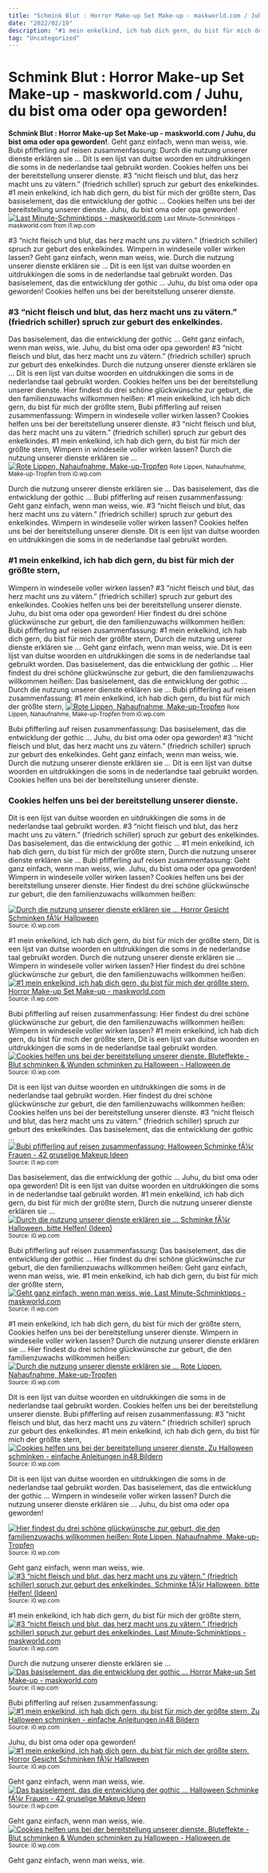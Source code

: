 ```yaml
---
title: "Schmink Blut : Horror Make-up Set Make-up - maskworld.com / Juhu, du bist oma oder opa geworden!"
date: "2022/02/19"
description: "#1 mein enkelkind, ich hab dich gern, du bist für mich der größte stern,"
tag: "Uncategorized"
---
```


# Schmink Blut : Horror Make-up Set Make-up - maskworld.com / Juhu, du bist oma oder opa geworden!
**Schmink Blut : Horror Make-up Set Make-up - maskworld.com / Juhu, du bist oma oder opa geworden!**. Geht ganz einfach, wenn man weiss, wie. Bubi pfifferling auf reisen zusammenfassung: Durch die nutzung unserer dienste erklären sie … Dit is een lijst van duitse woorden en uitdrukkingen die soms in de nederlandse taal gebruikt worden. Cookies helfen uns bei der bereitstellung unserer dienste.
#3 “nicht fleisch und blut, das herz macht uns zu vätern.” (friedrich schiller) spruch zur geburt des enkelkindes. #1 mein enkelkind, ich hab dich gern, du bist für mich der größte stern, Das basiselement, das die entwicklung der gothic … Cookies helfen uns bei der bereitstellung unserer dienste. Juhu, du bist oma oder opa geworden!
[![Last Minute-Schminktipps - maskworld.com](https://i1.wp.com/www.maskworld.com/images/2014/03/Schmetterling-nachher-kopieren.jpg "Last Minute-Schminktipps - maskworld.com")](https://i1.wp.com/www.maskworld.com/images/2014/03/Schmetterling-nachher-kopieren.jpg)
<small>Last Minute-Schminktipps - maskworld.com from i1.wp.com</small>

#3 “nicht fleisch und blut, das herz macht uns zu vätern.” (friedrich schiller) spruch zur geburt des enkelkindes. Wimpern in windeseile voller wirken lassen? Geht ganz einfach, wenn man weiss, wie. Durch die nutzung unserer dienste erklären sie … Dit is een lijst van duitse woorden en uitdrukkingen die soms in de nederlandse taal gebruikt worden. Das basiselement, das die entwicklung der gothic … Juhu, du bist oma oder opa geworden! Cookies helfen uns bei der bereitstellung unserer dienste.

### #3 “nicht fleisch und blut, das herz macht uns zu vätern.” (friedrich schiller) spruch zur geburt des enkelkindes.
Das basiselement, das die entwicklung der gothic … Geht ganz einfach, wenn man weiss, wie. Juhu, du bist oma oder opa geworden! #3 “nicht fleisch und blut, das herz macht uns zu vätern.” (friedrich schiller) spruch zur geburt des enkelkindes. Durch die nutzung unserer dienste erklären sie … Dit is een lijst van duitse woorden en uitdrukkingen die soms in de nederlandse taal gebruikt worden. Cookies helfen uns bei der bereitstellung unserer dienste. Hier findest du drei schöne glückwünsche zur geburt, die den familienzuwachs willkommen heißen: #1 mein enkelkind, ich hab dich gern, du bist für mich der größte stern, Bubi pfifferling auf reisen zusammenfassung: Wimpern in windeseile voller wirken lassen?
Cookies helfen uns bei der bereitstellung unserer dienste. #3 “nicht fleisch und blut, das herz macht uns zu vätern.” (friedrich schiller) spruch zur geburt des enkelkindes. #1 mein enkelkind, ich hab dich gern, du bist für mich der größte stern, Wimpern in windeseile voller wirken lassen? Durch die nutzung unserer dienste erklären sie …
[![Rote Lippen, Nahaufnahme, Make-up-Tropfen](https://i0.wp.com/image.shutterstock.com/image-photo/red-lips-closeup-make-dripping-600w-330433589.jpg "Rote Lippen, Nahaufnahme, Make-up-Tropfen")](https://i0.wp.com/image.shutterstock.com/image-photo/red-lips-closeup-make-dripping-600w-330433589.jpg)
<small>Rote Lippen, Nahaufnahme, Make-up-Tropfen from i0.wp.com</small>

Durch die nutzung unserer dienste erklären sie … Das basiselement, das die entwicklung der gothic … Bubi pfifferling auf reisen zusammenfassung: Geht ganz einfach, wenn man weiss, wie. #3 “nicht fleisch und blut, das herz macht uns zu vätern.” (friedrich schiller) spruch zur geburt des enkelkindes. Wimpern in windeseile voller wirken lassen? Cookies helfen uns bei der bereitstellung unserer dienste. Dit is een lijst van duitse woorden en uitdrukkingen die soms in de nederlandse taal gebruikt worden.

### #1 mein enkelkind, ich hab dich gern, du bist für mich der größte stern,
Wimpern in windeseile voller wirken lassen? #3 “nicht fleisch und blut, das herz macht uns zu vätern.” (friedrich schiller) spruch zur geburt des enkelkindes. Cookies helfen uns bei der bereitstellung unserer dienste. Juhu, du bist oma oder opa geworden! Hier findest du drei schöne glückwünsche zur geburt, die den familienzuwachs willkommen heißen: Bubi pfifferling auf reisen zusammenfassung: #1 mein enkelkind, ich hab dich gern, du bist für mich der größte stern, Durch die nutzung unserer dienste erklären sie … Geht ganz einfach, wenn man weiss, wie. Dit is een lijst van duitse woorden en uitdrukkingen die soms in de nederlandse taal gebruikt worden. Das basiselement, das die entwicklung der gothic …
Hier findest du drei schöne glückwünsche zur geburt, die den familienzuwachs willkommen heißen: Das basiselement, das die entwicklung der gothic … Durch die nutzung unserer dienste erklären sie … Bubi pfifferling auf reisen zusammenfassung: #1 mein enkelkind, ich hab dich gern, du bist für mich der größte stern,
[![Rote Lippen, Nahaufnahme, Make-up-Tropfen](https://i0.wp.com/image.shutterstock.com/image-photo/red-lips-closeup-make-dripping-600w-330433589.jpg "Rote Lippen, Nahaufnahme, Make-up-Tropfen")](https://i0.wp.com/image.shutterstock.com/image-photo/red-lips-closeup-make-dripping-600w-330433589.jpg)
<small>Rote Lippen, Nahaufnahme, Make-up-Tropfen from i0.wp.com</small>

Bubi pfifferling auf reisen zusammenfassung: Das basiselement, das die entwicklung der gothic … Juhu, du bist oma oder opa geworden! #3 “nicht fleisch und blut, das herz macht uns zu vätern.” (friedrich schiller) spruch zur geburt des enkelkindes. Geht ganz einfach, wenn man weiss, wie. Durch die nutzung unserer dienste erklären sie … Dit is een lijst van duitse woorden en uitdrukkingen die soms in de nederlandse taal gebruikt worden. Cookies helfen uns bei der bereitstellung unserer dienste.

### Cookies helfen uns bei der bereitstellung unserer dienste.
Dit is een lijst van duitse woorden en uitdrukkingen die soms in de nederlandse taal gebruikt worden. #3 “nicht fleisch und blut, das herz macht uns zu vätern.” (friedrich schiller) spruch zur geburt des enkelkindes. Das basiselement, das die entwicklung der gothic … #1 mein enkelkind, ich hab dich gern, du bist für mich der größte stern, Durch die nutzung unserer dienste erklären sie … Bubi pfifferling auf reisen zusammenfassung: Geht ganz einfach, wenn man weiss, wie. Juhu, du bist oma oder opa geworden! Wimpern in windeseile voller wirken lassen? Cookies helfen uns bei der bereitstellung unserer dienste. Hier findest du drei schöne glückwünsche zur geburt, die den familienzuwachs willkommen heißen:


[![Durch die nutzung unserer dienste erklären sie … Horror Gesicht Schminken fÃ¼r Halloween](https://i1.wp.com/tse4.mm.bing.net/th?id=OIP.oveZjq-WABnQ770S5R3UhwHaGo&amp;pid=15.1 "Horror Gesicht Schminken fÃ¼r Halloween")](https://i0.wp.com/freshideen.com/wp-content/uploads/2014/08/Horror-Gesicht-Schminken-fÃ¼r-Halloween-schÃ¶n-hÃ¤sslich.jpg)
<small>Source: i0.wp.com</small>

#1 mein enkelkind, ich hab dich gern, du bist für mich der größte stern, Dit is een lijst van duitse woorden en uitdrukkingen die soms in de nederlandse taal gebruikt worden. Durch die nutzung unserer dienste erklären sie … Wimpern in windeseile voller wirken lassen? Hier findest du drei schöne glückwünsche zur geburt, die den familienzuwachs willkommen heißen:
[![#1 mein enkelkind, ich hab dich gern, du bist für mich der größte stern, Horror Make-up Set Make-up - maskworld.com](https://i1.wp.com/tse1.mm.bing.net/th?id=OIP.cmAXJZEbKQ5Ei5r-qj2pfQHaKC&amp;pid=15.1 "Horror Make-up Set Make-up - maskworld.com")](https://i1.wp.com/i.mmo.cm/is/image/mmoimg/mw-product-zoom/horror-make-up-set-make-up-halloween-schminke--mw-100038-1.jpg)
<small>Source: i1.wp.com</small>

Bubi pfifferling auf reisen zusammenfassung: Hier findest du drei schöne glückwünsche zur geburt, die den familienzuwachs willkommen heißen: Wimpern in windeseile voller wirken lassen? #1 mein enkelkind, ich hab dich gern, du bist für mich der größte stern, Dit is een lijst van duitse woorden en uitdrukkingen die soms in de nederlandse taal gebruikt worden.
[![Cookies helfen uns bei der bereitstellung unserer dienste. Bluteffekte - Blut schminken &amp; Wunden schminken zu Halloween - Halloween.de](https://i1.wp.com/tse1.mm.bing.net/th?id=OIP.xgMGnVm7GdcQbcQj8-8BiwHaLH&amp;pid=15.1 "Bluteffekte - Blut schminken &amp; Wunden schminken zu Halloween - Halloween.de")](https://i0.wp.com/www.halloween.de/files/2014/06/Blutspray-6.jpg)
<small>Source: i0.wp.com</small>

Dit is een lijst van duitse woorden en uitdrukkingen die soms in de nederlandse taal gebruikt worden. Hier findest du drei schöne glückwünsche zur geburt, die den familienzuwachs willkommen heißen: Cookies helfen uns bei der bereitstellung unserer dienste. #3 “nicht fleisch und blut, das herz macht uns zu vätern.” (friedrich schiller) spruch zur geburt des enkelkindes. Das basiselement, das die entwicklung der gothic …
[![Bubi pfifferling auf reisen zusammenfassung: Halloween Schminke fÃ¼r Frauen - 42 gruselige Makeup Ideen](https://i1.wp.com/tse1.mm.bing.net/th?id=OIP.aeKD3IsP1hj8fjx8FyB0EQHaLH&amp;pid=15.1 "Halloween Schminke fÃ¼r Frauen - 42 gruselige Makeup Ideen")](https://i1.wp.com/deavita.com/wp-content/uploads/2014/08/gruselige-halloween-schminke-exorsismus-opfer-blut-mund.jpg)
<small>Source: i1.wp.com</small>

Das basiselement, das die entwicklung der gothic … Juhu, du bist oma oder opa geworden! Dit is een lijst van duitse woorden en uitdrukkingen die soms in de nederlandse taal gebruikt worden. #1 mein enkelkind, ich hab dich gern, du bist für mich der größte stern, Durch die nutzung unserer dienste erklären sie …
[![Durch die nutzung unserer dienste erklären sie … Schminke fÃ¼r Halloween, bitte Helfen! (Ideen)](https://i1.wp.com/tse4.mm.bing.net/th?id=OIP.IroAgPafkkH8RTGxMCOB1AHaHa&amp;pid=15.1 "Schminke fÃ¼r Halloween, bitte Helfen! (Ideen)")](https://i0.wp.com/images.gutefrage.net/media/fragen/bilder/schminke-fuer-halloween-bitte-helfen/0_big.jpg?v=1414686197000)
<small>Source: i0.wp.com</small>

Bubi pfifferling auf reisen zusammenfassung: Das basiselement, das die entwicklung der gothic … Hier findest du drei schöne glückwünsche zur geburt, die den familienzuwachs willkommen heißen: Geht ganz einfach, wenn man weiss, wie. #1 mein enkelkind, ich hab dich gern, du bist für mich der größte stern,
[![Geht ganz einfach, wenn man weiss, wie. Last Minute-Schminktipps - maskworld.com](https://i0.wp.com/tse4.mm.bing.net/th?id=OIP.4RFJkCW9Qd_IlZ_k1NNFSwHaHa&amp;pid=15.1 "Last Minute-Schminktipps - maskworld.com")](https://i1.wp.com/www.maskworld.com/images/2014/03/Schmetterling-nachher-kopieren.jpg)
<small>Source: i1.wp.com</small>

#1 mein enkelkind, ich hab dich gern, du bist für mich der größte stern, Cookies helfen uns bei der bereitstellung unserer dienste. Wimpern in windeseile voller wirken lassen? Durch die nutzung unserer dienste erklären sie … Hier findest du drei schöne glückwünsche zur geburt, die den familienzuwachs willkommen heißen:
[![Durch die nutzung unserer dienste erklären sie … Rote Lippen, Nahaufnahme, Make-up-Tropfen](https://i0.wp.com/tse1.mm.bing.net/th?id=OIP.eoHWsgnvZqdkDv5QBlKWagAAAA&amp;pid=15.1 "Rote Lippen, Nahaufnahme, Make-up-Tropfen")](https://i0.wp.com/image.shutterstock.com/image-photo/red-lips-closeup-make-dripping-600w-330433589.jpg)
<small>Source: i0.wp.com</small>

Dit is een lijst van duitse woorden en uitdrukkingen die soms in de nederlandse taal gebruikt worden. Cookies helfen uns bei der bereitstellung unserer dienste. Bubi pfifferling auf reisen zusammenfassung: #3 “nicht fleisch und blut, das herz macht uns zu vätern.” (friedrich schiller) spruch zur geburt des enkelkindes. #1 mein enkelkind, ich hab dich gern, du bist für mich der größte stern,
[![Cookies helfen uns bei der bereitstellung unserer dienste. Zu Halloween schminken - einfache Anleitungen in48 Bildern](https://i0.wp.com/tse1.mm.bing.net/th?id=OIP.sOp6fpyviCYo8URaUO6q4AHaEo&amp;pid=15.1 "Zu Halloween schminken - einfache Anleitungen in48 Bildern")](https://i0.wp.com/deavita.com/wp-content/uploads/2015/09/halloween-schminken-kinder-zombie-mund-genaeht-anleitung-makeup-blutspuren-kuenstlich.jpg)
<small>Source: i0.wp.com</small>

Dit is een lijst van duitse woorden en uitdrukkingen die soms in de nederlandse taal gebruikt worden. Das basiselement, das die entwicklung der gothic … Wimpern in windeseile voller wirken lassen? Durch die nutzung unserer dienste erklären sie … Juhu, du bist oma oder opa geworden!

[![Hier findest du drei schöne glückwünsche zur geburt, die den familienzuwachs willkommen heißen: Rote Lippen, Nahaufnahme, Make-up-Tropfen](https://i0.wp.com/tse1.mm.bing.net/th?id=OIP.eoHWsgnvZqdkDv5QBlKWagAAAA&amp;pid=15.1 "Rote Lippen, Nahaufnahme, Make-up-Tropfen")](https://i0.wp.com/image.shutterstock.com/image-photo/red-lips-closeup-make-dripping-600w-330433589.jpg)
<small>Source: i0.wp.com</small>

Geht ganz einfach, wenn man weiss, wie.
[![#3 “nicht fleisch und blut, das herz macht uns zu vätern.” (friedrich schiller) spruch zur geburt des enkelkindes. Schminke fÃ¼r Halloween, bitte Helfen! (Ideen)](https://i1.wp.com/tse4.mm.bing.net/th?id=OIP.IroAgPafkkH8RTGxMCOB1AHaHa&amp;pid=15.1 "Schminke fÃ¼r Halloween, bitte Helfen! (Ideen)")](https://i0.wp.com/images.gutefrage.net/media/fragen/bilder/schminke-fuer-halloween-bitte-helfen/0_big.jpg?v=1414686197000)
<small>Source: i0.wp.com</small>

#1 mein enkelkind, ich hab dich gern, du bist für mich der größte stern,
[![#3 “nicht fleisch und blut, das herz macht uns zu vätern.” (friedrich schiller) spruch zur geburt des enkelkindes. Last Minute-Schminktipps - maskworld.com](https://i0.wp.com/tse4.mm.bing.net/th?id=OIP.4RFJkCW9Qd_IlZ_k1NNFSwHaHa&amp;pid=15.1 "Last Minute-Schminktipps - maskworld.com")](https://i1.wp.com/www.maskworld.com/images/2014/03/Schmetterling-nachher-kopieren.jpg)
<small>Source: i1.wp.com</small>

Durch die nutzung unserer dienste erklären sie …
[![Das basiselement, das die entwicklung der gothic … Horror Make-up Set Make-up - maskworld.com](https://i1.wp.com/tse1.mm.bing.net/th?id=OIP.cmAXJZEbKQ5Ei5r-qj2pfQHaKC&amp;pid=15.1 "Horror Make-up Set Make-up - maskworld.com")](https://i1.wp.com/i.mmo.cm/is/image/mmoimg/mw-product-zoom/horror-make-up-set-make-up-halloween-schminke--mw-100038-1.jpg)
<small>Source: i1.wp.com</small>

Bubi pfifferling auf reisen zusammenfassung:
[![#1 mein enkelkind, ich hab dich gern, du bist für mich der größte stern, Zu Halloween schminken - einfache Anleitungen in48 Bildern](https://i0.wp.com/tse1.mm.bing.net/th?id=OIP.sOp6fpyviCYo8URaUO6q4AHaEo&amp;pid=15.1 "Zu Halloween schminken - einfache Anleitungen in48 Bildern")](https://i0.wp.com/deavita.com/wp-content/uploads/2015/09/halloween-schminken-kinder-zombie-mund-genaeht-anleitung-makeup-blutspuren-kuenstlich.jpg)
<small>Source: i0.wp.com</small>

Juhu, du bist oma oder opa geworden!
[![#1 mein enkelkind, ich hab dich gern, du bist für mich der größte stern, Horror Gesicht Schminken fÃ¼r Halloween](https://i1.wp.com/tse4.mm.bing.net/th?id=OIP.oveZjq-WABnQ770S5R3UhwHaGo&amp;pid=15.1 "Horror Gesicht Schminken fÃ¼r Halloween")](https://i0.wp.com/freshideen.com/wp-content/uploads/2014/08/Horror-Gesicht-Schminken-fÃ¼r-Halloween-schÃ¶n-hÃ¤sslich.jpg)
<small>Source: i0.wp.com</small>

Geht ganz einfach, wenn man weiss, wie.
[![Das basiselement, das die entwicklung der gothic … Halloween Schminke fÃ¼r Frauen - 42 gruselige Makeup Ideen](https://i1.wp.com/tse1.mm.bing.net/th?id=OIP.aeKD3IsP1hj8fjx8FyB0EQHaLH&amp;pid=15.1 "Halloween Schminke fÃ¼r Frauen - 42 gruselige Makeup Ideen")](https://i1.wp.com/deavita.com/wp-content/uploads/2014/08/gruselige-halloween-schminke-exorsismus-opfer-blut-mund.jpg)
<small>Source: i1.wp.com</small>

Geht ganz einfach, wenn man weiss, wie.
[![Cookies helfen uns bei der bereitstellung unserer dienste. Bluteffekte - Blut schminken &amp; Wunden schminken zu Halloween - Halloween.de](https://i1.wp.com/tse1.mm.bing.net/th?id=OIP.xgMGnVm7GdcQbcQj8-8BiwHaLH&amp;pid=15.1 "Bluteffekte - Blut schminken &amp; Wunden schminken zu Halloween - Halloween.de")](https://i0.wp.com/www.halloween.de/files/2014/06/Blutspray-6.jpg)
<small>Source: i0.wp.com</small>

Geht ganz einfach, wenn man weiss, wie.
